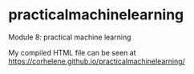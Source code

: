 # practicalmachinelearning
Module 8: practical machine learning

My compiled HTML file can be seen at https://corhelene.github.io/practicalmachinelearning/
